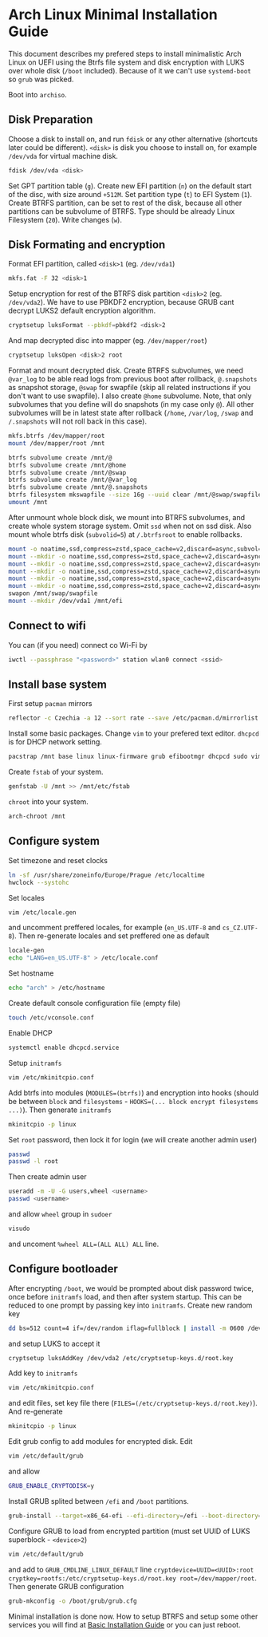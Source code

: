 # Arch Linux Minimal Installation Guide

This document describes my prefered steps to install minimalistic Arch Linux on UEFI using the Btrfs file system and disk encryption with LUKS over whole disk (`/boot` included). Because of it we can't use `systemd-boot` so `grub` was picked.

Boot into `archiso`.

## Disk Preparation

Choose a disk to install on, and run `fdisk` or any other alternative (shortcuts later could be different). `<disk>` is disk you choose to install on, for example `/dev/vda` for virtual machine disk.

```bash
fdisk /dev/vda <disk>
```

Set GPT partition table (`g`). Create new EFI partition (`n`) on the default start of the disc, with size around `+512M`. Set partition type (`t`) to EFI System (`1`). Create BTRFS partition, can be set to rest of the disk, because all other partitions can be subvolume of BTRFS. Type should be already Linux Filesystem (`20`). Write changes (`w`).

## Disk Formating and encryption

Format EFI partition, called `<disk>1` (eg. `/dev/vda1`)

```bash
mkfs.fat -F 32 <disk>1
```

Setup encryption for rest of the BTRFS disk partition `<disk>2` (eg. `/dev/vda2`). We have to use PBKDF2 encryption, because GRUB cant decrypt LUKS2 default encryption algorithm.

```bash
cryptsetup luksFormat --pbkdf=pbkdf2 <disk>2
```

And map decrypted disc into mapper (eg. `/dev/mapper/root`)

```bash
cryptsetup luksOpen <disk>2 root
```
Format and mount decrypted disk. Create BTRFS subvolumes, we need `@var_log` to be able read logs from previous boot after rollback, `@.snapshots` as snapshot storage, `@swap` for swapfile (skip all related instructions if you don't want to use swapfile). I also create `@home` subvolume. Note, that only subvolumes that you define will do snapshots (in my case only `@`). All other subvolumes will be in latest state after rollback (`/home`, `/var/log`, `/swap` and `/.snapshots` will not roll back in this case).

```bash
mkfs.btrfs /dev/mapper/root
mount /dev/mapper/root /mnt

btrfs subvolume create /mnt/@
btrfs subvolume create /mnt/@home
btrfs subvolume create /mnt/@swap
btrfs subvolume create /mnt/@var_log
btrfs subvolume create /mnt/@.snapshots
btrfs filesystem mkswapfile --size 16g --uuid clear /mnt/@swap/swapfile
umount /mnt
```

After unmount whole block disk, we mount into BTRFS subvolumes, and create whole system storage system. Omit `ssd` when not on ssd disk. Also mount whole btrfs disk (`subvolid=5`) at `/.btrfsroot` to enable rollbacks.

```bash
mount -o noatime,ssd,compress=zstd,space_cache=v2,discard=async,subvol=@ /dev/mapper/root /mnt
mount --mkdir -o noatime,ssd,compress=zstd,space_cache=v2,discard=async,subvol=@home /dev/mapper/root /mnt/home
mount --mkdir -o noatime,ssd,compress=zstd,space_cache=v2,discard=async,subvol=@swap /dev/mapper/root /mnt/swap
mount --mkdir -o noatime,ssd,compress=zstd,space_cache=v2,discard=async,subvol=@var_log /dev/mapper/root /mnt/var/log
mount --mkdir -o noatime,ssd,compress=zstd,space_cache=v2,discard=async,subvol=@.snapshots /dev/mapper/root /mnt/.snapshots
mount --mkdir -o noatime,ssd,compress=zstd,space_cache=v2,discard=async,subvolid=5 /dev/mapper/root /mnt/.btrfsroot
swapon /mnt/swap/swapfile
mount --mkdir /dev/vda1 /mnt/efi
```

## Connect to wifi

You can (if you need) connect co Wi-Fi by

```bash
iwctl --passphrase "<password>" station wlan0 connect <ssid>
```

## Install base system

First setup `pacman` mirrors

```bash
reflector -c Czechia -a 12 --sort rate --save /etc/pacman.d/mirrorlist
```

Install some basic packages. Change `vim` to your prefered text editor. `dhcpcd` is for DHCP network setting.

```bash
pacstrap /mnt base linux linux-firmware grub efibootmgr dhcpcd sudo vim
```

Create `fstab` of your system.

```bash
genfstab -U /mnt >> /mnt/etc/fstab
```

`chroot` into your system.

```bash
arch-chroot /mnt
```

## Configure system

Set timezone and reset clocks

```bash
ln -sf /usr/share/zoneinfo/Europe/Prague /etc/localtime
hwclock --systohc
```

Set locales

```bash
vim /etc/locale.gen
```

and uncomment preffered locales, for example (`en_US.UTF-8` and `cs_CZ.UTF-8`). Then re-generate locales and set preffered one as default

```bash
locale-gen
echo "LANG=en_US.UTF-8" > /etc/locale.conf
```

Set hostname

```bash
echo "arch" > /etc/hostname
```

Create default console configuration file (empty file)

```bash
touch /etc/vconsole.conf
```

Enable DHCP

```bash
systemctl enable dhcpcd.service
```

Setup `initramfs`

```bash
vim /etc/mkinitcpio.conf
```

Add btrfs into modules (`MODULES=(btrfs)`) and encryption into hooks (should be between `block` and `filesystems` - `HOOKS=(... block encrypt filesystems ...)`). Then generate `initramfs`

```bash
mkinitcpio -p linux
```

Set `root` password, then lock it for login (we will create another admin user)

```bash
passwd
passwd -l root
```

Then create admin user

```bash
useradd -m -U -G users,wheel <username>
passwd <username>
```

and allow `wheel` group in `sudoer`

```bash
visudo
```

and uncoment `%wheel ALL=(ALL ALL) ALL` line.

## Configure bootloader

After encrypting `/boot`, we would be prompted about disk password twice, once before `initramfs` load, and then after system startup. This can be reduced to one prompt by passing key into `initramfs`. Create new random key

```bash
dd bs=512 count=4 if=/dev/random iflag=fullblock | install -m 0600 /dev/stdin /etc/cryptsetup-keys.d/root.key
```

and setup LUKS to accept it

```bash
cryptsetup luksAddKey /dev/vda2 /etc/cryptsetup-keys.d/root.key
```

Add key to `initramfs`

```bash
vim /etc/mkinitcpio.conf
```

and edit files, set key file there (`FILES=(/etc/cryptsetup-keys.d/root.key)`). And re-generate

```bash
mkinitcpio -p linux
```

Edit grub config to add modules for encrypted disk. Edit

```bash
vim /etc/default/grub
```

and allow

```bash
GRUB_ENABLE_CRYPTODISK=y
```

Install GRUB splited between `/efi` and `/boot`  partitions.

```bash
grub-install --target=x86_64-efi --efi-directory=/efi --boot-directory=/boot --bootloader-id=GRUB --modules=luks /dev/mapper/root
```

Configure GRUB to load from encrypted partition (must set UUID of LUKS superblock - `<device>2`)

```bash
vim /etc/default/grub
```
and add to `GRUB_CMDLINE_LINUX_DEFAULT` line `cryptdevice=UUID=<UUID>:root cryptkey=rootfs:/etc/cryptsetup-keys.d/root.key root=/dev/mapper/root`. Then generate GRUB configuration

```bash
grub-mkconfig -o /boot/grub/grub.cfg
```
Minimal installation is done now. How to setup BTRFS and setup some other services you will find at [Basic Installation Guide](basic-installation.md) or you can just reboot.
